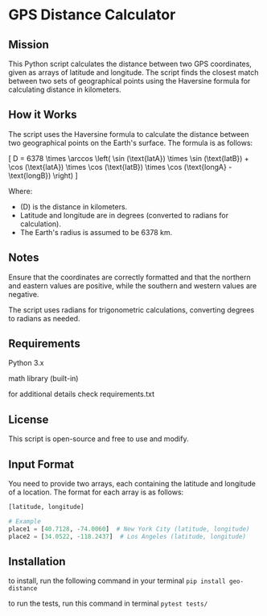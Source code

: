 # GPS Distance Calculator

## Mission

This Python script calculates the distance between two GPS coordinates, given as arrays of latitude and longitude. The script finds the closest match between two sets of geographical points using the Haversine formula for calculating distance in kilometers.

## How it Works

The script uses the Haversine formula to calculate the distance between two geographical points on the Earth's surface. The formula is as follows:

\[
D = 6378 \times \arccos \left( \sin (\text{latA}) \times \sin (\text{latB}) + \cos (\text{latA}) \times \cos (\text{latB}) \times \cos (\text{longA} - \text{longB}) \right)
\]

Where:

- \(D\) is the distance in kilometers.
- Latitude and longitude are in degrees (converted to radians for calculation).
- The Earth's radius is assumed to be 6378 km.

## Notes
Ensure that the coordinates are correctly formatted and that the northern and eastern values are positive, while the southern and western values are negative.

The script uses radians for trigonometric calculations, converting degrees to radians as needed.

## Requirements
Python 3.x

math library (built-in)

for additional details check requirements.txt

## License
This script is open-source and free to use and modify.

## Input Format

You need to provide two arrays, each containing the latitude and longitude of a location. The format for each array is as follows:

```python
[latitude, longitude]

# Example
place1 = [40.7128, -74.0060]  # New York City (latitude, longitude)
place2 = [34.0522, -118.2437]  # Los Angeles (latitude, longitude)
```

## Installation
to install, run the following command in your terminal
`
pip install geo-distance
`

to run the tests, run this command in terminal
`
pytest tests/
`
